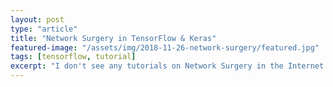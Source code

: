 ```yaml
---
layout: post
type: "article"
title: "Network Surgery in TensorFlow & Keras"
featured-image: "/assets/img/2018-11-26-network-surgery/featured.jpg"
tags: [tensorflow, tutorial]
excerpt: "I don't see any tutorials on Network Surgery in the Internet (since it usually involves undocumented stuffs). So here is one for you!"
---
```


